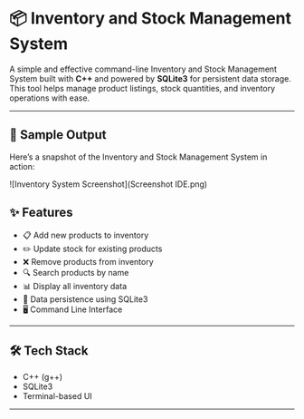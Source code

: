 # 📦 Inventory and Stock Management System

A simple and effective command-line Inventory and Stock Management System built with **C++** and powered by **SQLite3** for persistent data storage. This tool helps manage product listings, stock quantities, and inventory operations with ease.

---

## 📸 Sample Output

Here’s a snapshot of the Inventory and Stock Management System in action:

![Inventory System Screenshot](Screenshot IDE.png)

## ✨ Features

- 📋 Add new products to inventory
- ✏️ Update stock for existing products
- ❌ Remove products from inventory
- 🔍 Search products by name
- 📊 Display all inventory data
- 💾 Data persistence using SQLite3
- 🖥️ Command Line Interface

---

## 🛠 Tech Stack

- C++ (g++)
- SQLite3
- Terminal-based UI

---

